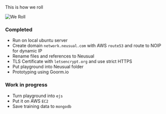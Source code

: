 This is how we roll


![We Roll](https://upload.wikimedia.org/wikipedia/commons/thumb/d/d3/VegetableSpringRolls.JPG/1024px-VegetableSpringRolls.JPG "This is what we roll")


### Completed
- Run on local ubuntu server
- Create domain `network.neusual.com` with AWS `route53` and route to NOIP for dynamic IP
- Rename files and references to Neusual
- TLS Certificate with `letsencrypt.org` and use strict HTTPS
- Put playground into Neusual folder
- Prototyping using Goorm.io


### Work in progress
- Turn playground into `ejs`
- Put it on AWS `EC2`
- Save training data to `mongodb`

